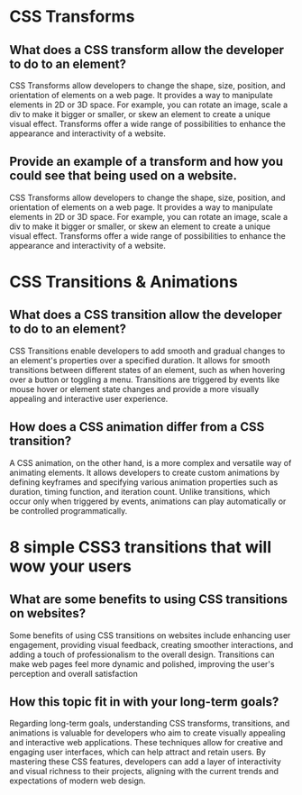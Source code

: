 # CSS Transforms

## What does a CSS transform allow the developer to do to an element?

CSS Transforms allow developers to change the shape, size, position, and orientation of elements on a web page. It provides a way to manipulate elements in 2D or 3D space. For example, you can rotate an image, scale a div to make it bigger or smaller, or skew an element to create a unique visual effect. Transforms offer a wide range of possibilities to enhance the appearance and interactivity of a website.

## Provide an example of a transform and how you could see that being used on a website.

CSS Transforms allow developers to change the shape, size, position, and orientation of elements on a web page. It provides a way to manipulate elements in 2D or 3D space. For example, you can rotate an image, scale a div to make it bigger or smaller, or skew an element to create a unique visual effect. Transforms offer a wide range of possibilities to enhance the appearance and interactivity of a website.

# CSS Transitions & Animations

## What does a CSS transition allow the developer to do to an element?

CSS Transitions enable developers to add smooth and gradual changes to an element's properties over a specified duration. It allows for smooth transitions between different states of an element, such as when hovering over a button or toggling a menu. Transitions are triggered by events like mouse hover or element state changes and provide a more visually appealing and interactive user experience.

## How does a CSS animation differ from a CSS transition?

A CSS animation, on the other hand, is a more complex and versatile way of animating elements. It allows developers to create custom animations by defining keyframes and specifying various animation properties such as duration, timing function, and iteration count. Unlike transitions, which occur only when triggered by events, animations can play automatically or be controlled programmatically.

# 8 simple CSS3 transitions that will wow your users

## What are some benefits to using CSS transitions on websites?

Some benefits of using CSS transitions on websites include enhancing user engagement, providing visual feedback, creating smoother interactions, and adding a touch of professionalism to the overall design. Transitions can make web pages feel more dynamic and polished, improving the user's perception and overall satisfaction

## How this topic fit in with your long-term goals?

Regarding long-term goals, understanding CSS transforms, transitions, and animations is valuable for developers who aim to create visually appealing and interactive web applications. These techniques allow for creative and engaging user interfaces, which can help attract and retain users. By mastering these CSS features, developers can add a layer of interactivity and visual richness to their projects, aligning with the current trends and expectations of modern web design.